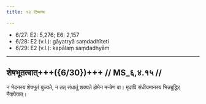 ```yaml
---
title: १२ टिप्पन्यः

---
```

- 6/27: E2: 5,276; E6: 2,157
- 6/28: E2 (v.l.): gāyatryā saṃdadhīteti
- 6/29: E2 (v.l.): kapālaṃ saṃdadhyām

____________________________________________


## शेषभूतत्वात्+++({6/30})+++ // MS_६,४.१५ //

न भेदनस्य शेषभूतं युज्यते, न तत् संधातुं शक्यते होमेन मन्त्रेण वा। मृदापि संधीयमानस्य भिन्नबुद्धिर् नैवापेयात्।
